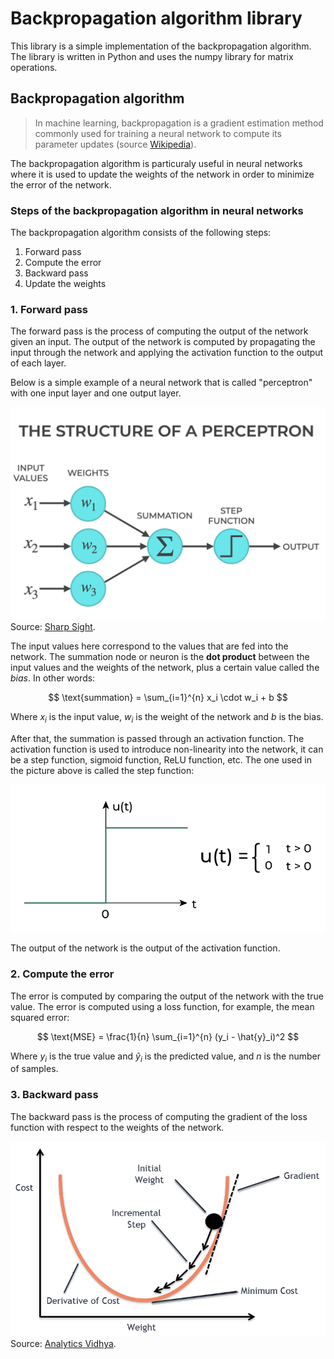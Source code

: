 # Backpropagation algorithm library

This library is a simple implementation of the backpropagation algorithm. The library is written in Python and uses the numpy library for matrix operations.

## Backpropagation algorithm
> In machine learning, backpropagation is a gradient estimation method commonly used for training a neural network to compute its parameter updates (source [Wikipedia](https://en.wikipedia.org/wiki/Backpropagation)).

The backpropagation algorithm is particuraly useful in neural networks where it is used to update the weights of the network in order to minimize the error of the network.

### Steps of the backpropagation algorithm in neural networks
The backpropagation algorithm consists of the following steps:
1. Forward pass
2. Compute the error
3. Backward pass
4. Update the weights

### 1. Forward pass
The forward pass is the process of computing the output of the network given an input. The output of the network is computed by propagating the input through the network and applying the activation function to the output of each layer.

Below is a simple example of a neural network that is called "perceptron" with one input layer and one output layer.

![Perceptron](./attachments/perceptron.png)
Source: [Sharp Sight](https://www.sharpsightlabs.com/blog/python-perceptron-from-scratch/).

The input values here correspond to the values that are fed into the network.
The summation node or neuron is the **dot product** between the input values and the weights of the network, plus a certain value called the *bias*. In other words:

$$
\text{summation} = \sum_{i=1}^{n} x_i \cdot w_i + b
$$

Where $x_i$ is the input value, $w_i$ is the weight of the network and $b$ is the bias.

After that, the summation is passed through an activation function. The activation function is used to introduce non-linearity into the network, it can be a step function, sigmoid function, ReLU function, etc. The one used in the picture above is called the step function:

![Step function](./attachments/step_function.png)

The output of the network is the output of the activation function.

### 2. Compute the error
The error is computed by comparing the output of the network with the true value. The error is computed using a loss function, for example, the mean squared error:

$$
\text{MSE} = \frac{1}{n} \sum_{i=1}^{n} (y_i - \hat{y}_i)^2
$$

Where $y_i$ is the true value and $\hat{y}_i$ is the predicted value, and $n$ is the number of samples.

### 3. Backward pass
The backward pass is the process of computing the gradient of the loss function with respect to the weights of the network.

![Gradient descent](./attachments/gradient_descent.png)
Source: [Analytics Vidhya](https://www.analyticsvidhya.com/blog/2020/10/how-does-the-gradient-descent-algorithm-work-in-machine-learning/).
